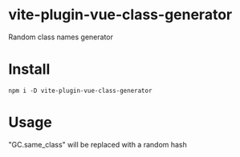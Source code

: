 # vite-plugin-vue-class-generator
Random class names generator

# Install
```
npm i -D vite-plugin-vue-class-generator
```

# Usage
"GC.same_class" will be replaced with a random hash
